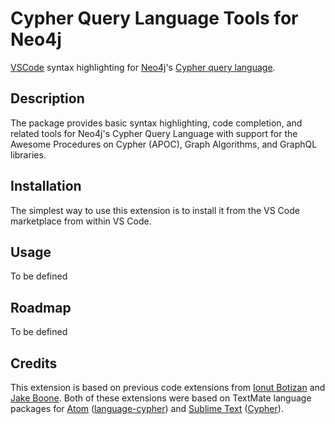 # Cypher Query Language Tools for Neo4j

[VSCode](https://code.visualstudio.com/) syntax highlighting for [Neo4j](http://neo4j.com/)'s [Cypher query language](http://neo4j.com/developer/cypher/).

## Description

The package provides basic syntax highlighting, code completion, and related tools for Neo4j's Cypher Query Language with support for the Awesome Procedures on Cypher (APOC), Graph Algorithms, and GraphQL libraries.

## Installation

The simplest way to use this extension is to install it from the VS Code marketplace from within VS Code. 

## Usage

To be defined

## Roadmap

To be defined

## Credits

This extension is based on previous code extensions from [Ionut Botizan](https://github.com/ionut-botizan/vscode-cypher-ql) and [Jake Boone](https://github.com/jakeboone02/cypher-query-language). Both of these extensions were based on TextMate language packages for [Atom](http://atom.io) ([language-cypher](https://github.com/tobiashm/language-cypher)) and [Sublime Text](https://www.sublimetext.com/) ([Cypher](https://github.com/kollhof/sublime-cypher)).
